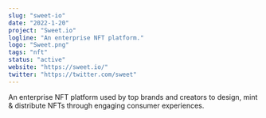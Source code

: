 ```yaml
---
slug: "sweet-io"
date: "2022-1-20"
project: "Sweet.io"
logline: "An enterprise NFT platform."
logo: "Sweet.png"
tags: "nft"
status: "active"
website: "https://sweet.io/"
twitter: "https://twitter.com/sweet"
---
```


An enterprise NFT platform used by top brands and creators to design, mint & distribute NFTs through engaging consumer experiences.